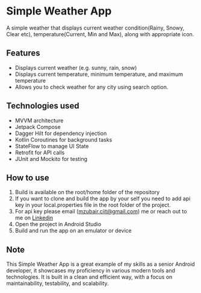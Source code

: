 # Simple Weather App

A simple weather that displays current weather condition(Rainy, Snowy, Clear etc), temperature(Current, Min and Max), along with appropriate icon.

## Features
- Displays current weather (e.g. sunny, rain, snow)
- Displays current temperature, minimum temperature, and maximum temperature
- Allows you to check weather for any city using search option.

## Technologies used

- MVVM architecture
- Jetpack Compose
- Dagger Hilt for dependency injection
- Kotlin Coroutines for background tasks
- StateFlow to manage UI State
- Retrofit for API calls
- JUnit and Mockito for testing

## How to use

1. Build is available on the root/home folder of the repository
2. If you want to clone and build the app by your self you need to add api key in your local.properties file in the root folder of the project.
3. For api key please email (mzubair.ciit@gmail.com) me or reach out to me on [Linkedin](https://www.linkedin.com/in/iamzubairkhan/)
4. Open the project in Android Studio
5. Build and run the app on an emulator or device

## Note

This Simple Weather App is a great example of my skills as a senior Android developer, it showcases my proficiency in various modern tools and technologies. It is built in a clean and efficient way, with a focus on maintainability, testability, and scalability.
